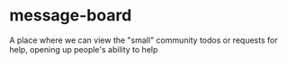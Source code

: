 # message-board
A place where we can view the "small" community todos or requests for help, opening up people's ability to help
